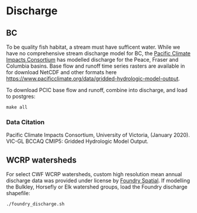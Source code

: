 # Discharge

## BC

To be quality fish habitat, a stream must have sufficent water.
While we have no comprehensive stream discharge model for BC, the [Pacific Climate Impacts Consortium](https://www.pacificclimate.org/) has modelled discharge for the Peace, Fraser and Columbia basins.
Base flow and runoff time series rasters are available in for download NetCDF and other formats here https://www.pacificclimate.org/data/gridded-hydrologic-model-output.

To download PCIC base flow and runoff, combine into discharge, and load to postgres:

    make all

### Data Citation

Pacific Climate Impacts Consortium, University of Victoria, (January 2020). VIC-GL BCCAQ CMIP5: Gridded Hydrologic Model Output.


## WCRP watersheds

For select CWF WCRP watersheds, custom high resolution mean annual discharge data was provided under license by [Foundry Spatial](https://foundryspatial.com/).
If modelling the Bulkley, Horsefly or Elk watershed groups, load the Foundry discharge shapefile:

    ./foundry_discharge.sh